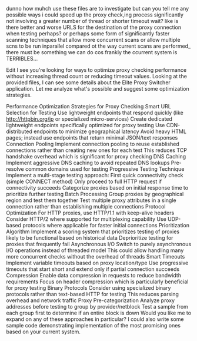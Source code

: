 dunno how muhch use these files are to investigate but can you tell me any possible ways i could speed up the proxy check,ing process significantly not involving a greater number of thread or shorter timeout wait? like is there better and worse URLS for the destination of the proxy connection when testing perhaps? or perhaps some form of significantly faster scanning techniques that allow more concurrent scans or allow multiple scns to be run inparallel compared ot the way current scans are performed_ there must be something we can do cos frankly the ccurrent system is TERRIBLES...

Edit
I see you're looking for ways to optimize proxy checking performance without increasing thread count or reducing timeout values. Looking at the provided files, I can see some details about the Elite Proxy Switcher application. Let me analyze what's possible and suggest some optimization strategies.

Performance Optimization Strategies for Proxy Checking
Smart URL Selection for Testing
Use lightweight endpoints that respond quickly (like http://httpbin.org/ip or specialized micro-services)
Create dedicated lightweight endpoints specifically optimized for proxy testing
Use CDN-distributed endpoints to minimize geographical latency
Avoid heavy HTML pages; instead use endpoints that return minimal JSON/text responses
Connection Pooling
Implement connection pooling to reuse established connections rather than creating new ones for each test
This reduces TCP handshake overhead which is significant for proxy checking
DNS Caching
Implement aggressive DNS caching to avoid repeated DNS lookups
Pre-resolve common domains used for testing
Progressive Testing Technique
Implement a multi-stage testing approach:
First quick connectivity check (simple CONNECT method)
Only proceed to full HTTP request if connectivity succeeds
Categorize proxies based on initial response time to prioritize further testing
Batch Processing
Group proxies by geographical region and test them together
Test multiple proxy attributes in a single connection rather than establishing multiple connections
Protocol Optimization
For HTTP proxies, use HTTP/1.1 with keep-alive headers
Consider HTTP/2 where supported for multiplexing capability
Use UDP-based protocols where applicable for faster initial connections
Prioritization Algorithm
Implement a scoring system that prioritizes testing of proxies likely to be functional based on historical data
Deprioritize testing for proxies that frequently fail
Asynchronous I/O
Switch to purely asynchronous I/O operations instead of threaded model
This could allow handling many more concurrent checks without the overhead of threads
Smart Timeouts
Implement variable timeouts based on proxy location/type
Use progressive timeouts that start short and extend only if partial connection succeeds
Compression
Enable data compression in requests to reduce bandwidth requirements
Focus on header compression which is particularly beneficial for proxy testing
Binary Protocols
Consider using specialized binary protocols rather than text-based HTTP for testing
This reduces parsing overhead and network traffic
Proxy Pre-categorization
Analyze proxy addresses before testing to group by provider/netblock
Test a sample from each group first to determine if an entire block is down
Would you like me to expand on any of these approaches in particular? I could also write some sample code demonstrating implementation of the most promising ones based on your current system.


